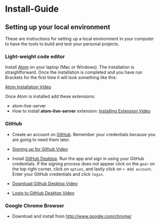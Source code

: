 # Install-Guide

## Setting up your local environment

These are instructions for setting up a local environment in your computer to have the tools to build and test your personal projects.

### Light-weight code editor

Install [Atom](http://atom.io/) on your laptop (Mac or Windows). The installation is straightforward. Once the installation is completed and you have run Brackets for the first time it will look something like this:

[Atom Installation Video](https://youtu.be/8sIwQabXSM8) 

Once Atom is installed add these extensions:

* atom-live-server
* How to install **atom-live-server** extension: [Installing Extension Video](https://youtu.be/qeMMO7wkecs)

### GitHub

* Create an account on [GitHub](http://www.github.com). Remember your credentials because you are going to need them later.

* [Signing up for Github Video](https://youtu.be/l5c2MXy7aOU)

* Install [GitHub Desktop](https://desktop.github.com/). Run the app and sign in using your GitHub credentials. If the signing process does not appear click on the `gear` on the top right corner, click on `option`, and lastly click on `+ Add account`. Enter your GitHub credentials and click `login`.

* [Download Github Desktop Video](https://youtu.be/F-2-h_Buino)

* [Login to GitHub Desktop Video](https://youtu.be/TLWxAW0eRB8)

### Google Chrome Browser
* Download and install from http://www.google.com/chrome/

